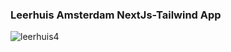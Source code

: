 <h3>Leerhuis Amsterdam NextJs-Tailwind App</h3>

![leerhuis4](https://github.com/Noud63/leerhuis_nextjs_2/assets/38325801/96bb87ed-2521-4f66-829a-611c6b01e2f0)
